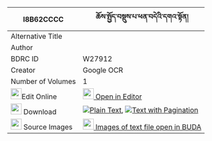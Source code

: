 |I8B62CCCC|ཆོས་སྤྱོད་བསྡུས་པ་ཕན་བདེའི་དགའ་སྟོན། 
| --- | --- 
|Alternative Title |
|Author | 
|BDRC ID | W27912
|Creator | Google OCR
|Number of Volumes| 1
|<img width="25" src="https://img.icons8.com/color/25/000000/edit-property.png">Edit Online| [<img width="25" src="https://avatars.githubusercontent.com/u/45091458?s=200&v=4"> Open in Editor](http://editor.openpecha.org/I8B62CCCC)
|<img width="25" src="https://img.icons8.com/fluent/48/000000/download-2.png"/>  Download | [![](https://img.icons8.com/color/20/000000/txt.png)Plain Text](https://github.com/Openpecha/I8B62CCCC/releases/download/v1/chocho_dupa_pende_i_gaton_plain_I8B62CCCC.zip), [![](https://img.icons8.com/color/20/000000/txt.png)Text with Pagination](https://github.com/Openpecha/I8B62CCCC/releases/download/v1/chocho_dupa_pende_i_gaton_pages_I8B62CCCC.zip)
|<img width="25" src="https://img.icons8.com/plasticine/100/000000/pictures-folder.png"/>  Source Images | [<img width="25" src="https://library.bdrc.io/icons/BUDA-small.svg"> Images of text file open in BUDA](https://library.bdrc.io/show/bdr:W27912)